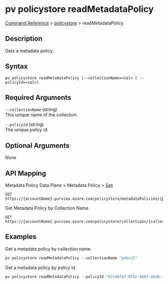 # pv policystore readMetadataPolicy
[Command Reference](../../../README.md#command-reference) > [policystore](./main.md) > readMetadataPolicy

## Description
Gets a metadata policy.

## Syntax
```
pv policystore readMetadataPolicy (--collectionName=<val> | --policyId=<val>)
```

## Required Arguments
`--collectionName` (string)  
This unique name of the collection.

`--policyId` (string)  
The unique policy id.

## Optional Arguments
*None*

## API Mapping
Metadata Policy Data Plane > Metadata Policy > [Get](https://docs.microsoft.com/en-us/rest/api/purview/metadatapolicydataplane/metadata-policy/get)
```
GET https://{accountName}.purview.azure.com/policystore/metadataPolicies/{policyId}
```

Get Metadata Policy by Collection Name
```
GET https://{accountName}.purview.azure.com/policystore/collections/{collectionName}/metadataPolicy
```

## Examples
Get a metadata policy by collection name.
```powershell
pv policystore readMetadataPolicy --collectionName "pokuj2"
```

Get a metadata policy by policy id.
```powershell
pv policystore readMetadataPolicy --policyId "67c667b7-8f1c-468f-ab3b-f19fd943de95"
```